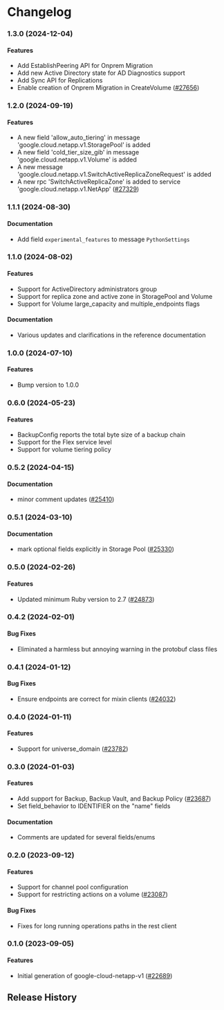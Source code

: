 # Changelog

### 1.3.0 (2024-12-04)

#### Features

* Add EstablishPeering API for Onprem Migration 
* Add new Active Directory state for AD Diagnostics support 
* Add Sync API for Replications 
* Enable creation of Onprem Migration in CreateVolume ([#27656](https://github.com/googleapis/google-cloud-ruby/issues/27656)) 

### 1.2.0 (2024-09-19)

#### Features

* A new field 'allow_auto_tiering' in message 'google.cloud.netapp.v1.StoragePool' is added 
* A new field 'cold_tier_size_gib' in message 'google.cloud.netapp.v1.Volume' is added 
* A new message 'google.cloud.netapp.v1.SwitchActiveReplicaZoneRequest' is added 
* A new rpc 'SwitchActiveReplicaZone' is added to service 'google.cloud.netapp.v1.NetApp' ([#27329](https://github.com/googleapis/google-cloud-ruby/issues/27329)) 

### 1.1.1 (2024-08-30)

#### Documentation

* Add field `experimental_features` to message `PythonSettings` 

### 1.1.0 (2024-08-02)

#### Features

* Support for ActiveDirectory administrators group 
* Support for replica zone and active zone in StoragePool and Volume 
* Support for Volume large_capacity and multiple_endpoints flags 
#### Documentation

* Various updates and clarifications in the reference documentation 

### 1.0.0 (2024-07-10)

#### Features

* Bump version to 1.0.0 

### 0.6.0 (2024-05-23)

#### Features

* BackupConfig reports the total byte size of a backup chain 
* Support for the Flex service level 
* Support for volume tiering policy 

### 0.5.2 (2024-04-15)

#### Documentation

* minor comment updates ([#25410](https://github.com/googleapis/google-cloud-ruby/issues/25410)) 

### 0.5.1 (2024-03-10)

#### Documentation

* mark optional fields explicitly in Storage Pool ([#25330](https://github.com/googleapis/google-cloud-ruby/issues/25330)) 

### 0.5.0 (2024-02-26)

#### Features

* Updated minimum Ruby version to 2.7 ([#24873](https://github.com/googleapis/google-cloud-ruby/issues/24873)) 

### 0.4.2 (2024-02-01)

#### Bug Fixes

* Eliminated a harmless but annoying warning in the protobuf class files 

### 0.4.1 (2024-01-12)

#### Bug Fixes

* Ensure endpoints are correct for mixin clients ([#24032](https://github.com/googleapis/google-cloud-ruby/issues/24032)) 

### 0.4.0 (2024-01-11)

#### Features

* Support for universe_domain ([#23782](https://github.com/googleapis/google-cloud-ruby/issues/23782)) 

### 0.3.0 (2024-01-03)

#### Features

* Add support for Backup, Backup Vault, and Backup Policy ([#23687](https://github.com/googleapis/google-cloud-ruby/issues/23687)) 
* Set field_behavior to IDENTIFIER on the "name" fields 
#### Documentation

* Comments are updated for several fields/enums 

### 0.2.0 (2023-09-12)

#### Features

* Support for channel pool configuration 
* Support for restricting actions on a volume ([#23087](https://github.com/googleapis/google-cloud-ruby/issues/23087)) 
#### Bug Fixes

* Fixes for long running operations paths in the rest client 

### 0.1.0 (2023-09-05)

#### Features

* Initial generation of google-cloud-netapp-v1 ([#22689](https://github.com/googleapis/google-cloud-ruby/issues/22689)) 

## Release History
